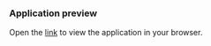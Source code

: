 ### Application preview

Open the [link](https://figma-md.vercel.app/)
 to view the application in your browser.
